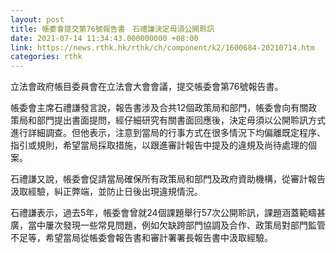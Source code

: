 ```yaml
---
layout: post
title: 帳委會提交第76號報告書　石禮謙決定毋須公開聆訊
date: 2021-07-14 11:34:43.000000000 +08:00
link: https://news.rthk.hk/rthk/ch/component/k2/1600684-20210714.htm
categories: rthk
---
```


立法會政府帳目委員會在立法會大會會議，提交帳委會第76號報告書。

帳委會主席石禮謙發言說，報告書涉及合共12個政策局和部門，帳委會向有關政策局和部門提出書面提問，經仔細研究有關書面回應後，決定毋須以公開聆訊方式進行詳細調查。但他表示，注意到當局的行事方式在很多情況下均偏離既定程序、指引或規則，希望當局採取措施，以跟進審計報告中提及的違規及尚待處理的個案。

石禮謙又說，帳委會促請當局確保所有政策局和部門及政府資助機構，從審計報告汲取經驗，糾正弊端，並防止日後出現違規情況。

石禮謙表示，過去5年，帳委會曾就24個課題舉行57次公開聆訊，課題涵蓋範疇甚廣，當中屢次發現一些常見問題，例如欠缺跨部門協調及合作、政策局對部門監管不足等，希望當局從帳委會報告書和審計署署長報告書中汲取經驗。
